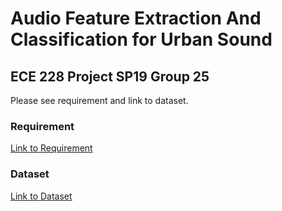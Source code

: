 # Audio  Feature  Extraction  And  Classification for  Urban  Sound
## ECE 228 Project SP19 Group 25


Please see requirement and link to dataset.
### Requirement
[Link to Requirement](Requirement.txt)

### Dataset
[Link to Dataset](Dataset.txt)
